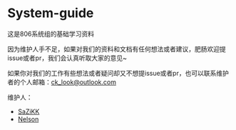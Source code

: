 # System-guide
这是806系统组的基础学习资料

因为维护人手不足，如果对我们的资料和文档有任何想法或者建议，肥肠欢迎提issue或者pr，我们会认真听取大家的意见~

如果你对我们的工作有些想法或者疑问却又不想提issue或者pr，也可以联系维护者的个人邮箱：ck_look@outlook.com

维护人：

- [SaZiKK](https://sazikk.github.io/)
- [Nelson](https://note.bosswnx.xyz/)